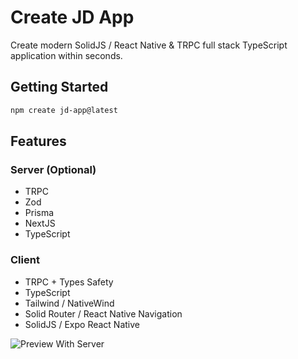 # Create JD App

Create modern SolidJS / React Native & TRPC full stack TypeScript application within seconds.

## Getting Started

```bash
npm create jd-app@latest
```

## Features

### Server (Optional)

- TRPC
- Zod
- Prisma
- NextJS
- TypeScript

### Client

- TRPC + Types Safety
- TypeScript
- Tailwind / NativeWind
- Solid Router / React Native Navigation
- SolidJS / Expo React Native

![Preview With Server](https://i.ibb.co/t8jkGDK/Screenshot-1.png)
